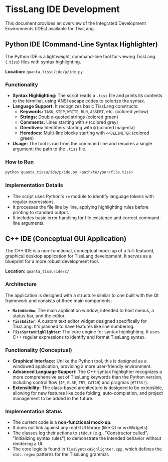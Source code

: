 # TissLang IDE Development

This document provides an overview of the Integrated Development Environments (IDEs) available for TissLang.

## Python IDE (Command-Line Syntax Highlighter)

The Python IDE is a lightweight, command-line tool for viewing TissLang (`.tiss`) files with syntax highlighting.

**Location:** `quanta_tissu/ide/p/ide.py`

### Functionality

- **Syntax Highlighting:** The script reads a `.tiss` file and prints its contents to the terminal, using ANSI escape codes to colorize the syntax.
- **Language Support:** It recognizes basic TissLang constructs:
    - **Keywords:** `TASK`, `STEP`, `WRITE`, `RUN`, `ASSERT`, etc. (colored yellow)
    - **Strings:** Double-quoted strings (colored green)
    - **Comments:** Lines starting with `#` (colored grey)
    - **Directives:** Identifiers starting with `@` (colored magenta)
    - **Heredocs:** Multi-line blocks starting with `<<DELIMITER` (colored green)
- **Usage:** The tool is run from the command line and requires a single argument: the path to the `.tiss` file.

### How to Run

```bash
python quanta_tissu/ide/p/ide.py <path/to/your/file.tiss>
```

### Implementation Details

- The script uses Python's `re` module to identify language tokens with regular expressions.
- It processes the file line by line, applying highlighting rules before printing to standard output.
- It includes basic error handling for file existence and correct command-line arguments.

## C++ IDE (Conceptual GUI Application)

The C++ IDE is a non-functional, conceptual mock-up of a full-featured, graphical desktop application for TissLang development. It serves as a blueprint for a more robust development tool.

**Location:** `quanta_tissu/ide/c/`

### Architecture

The application is designed with a structure similar to one built with the Qt framework and consists of three main components:

- **`MainWindow`**: The main application window, intended to host menus, a status bar, and the editor.
- **`TissEditor`**: A custom text editor widget designed specifically for TissLang. It's planned to have features like line numbering.
- **`TissSyntaxHighlighter`**: The core engine for syntax highlighting. It uses C++ regular expressions to identify and format TissLang syntax.

### Functionality (Conceptual)

- **Graphical Interface:** Unlike the Python tool, this is designed as a windowed application, providing a more user-friendly environment.
- **Advanced Language Support:** The C++ syntax highlighter recognizes a more comprehensive set of TissLang keywords than the Python version, including control flow (`IF`, `ELSE`, `TRY`, `CATCH`) and pragmas (`#TISS!`).
- **Extensibility:** The class-based architecture is designed to be extensible, allowing for new features like code folding, auto-completion, and project management to be added in the future.

### Implementation Status

- The current code is a **non-functional mock-up**.
- It does not link against any real GUI library (like Qt or wxWidgets).
- The classes log their actions to `stdout` (e.g., "Constructor called", "Initializing syntax rules") to demonstrate the intended behavior without rendering a UI.
- The core logic is found in `TissSyntaxHighlighter.cpp`, which defines the `std::regex` patterns for the TissLang grammar.
